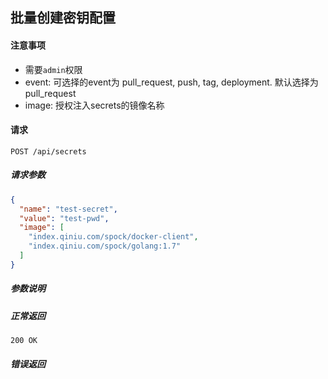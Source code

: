 ## 批量创建密钥配置

#### 注意事项

- 需要`admin`权限
- event: 可选择的event为 pull_request, push, tag, deployment. 默认选择为 pull_request  
- image: 授权注入secrets的镜像名称

#### 请求

```
POST /api/secrets
```

##### 请求参数

```json
{
  "name": "test-secret",
  "value": "test-pwd",
  "image": [
    "index.qiniu.com/spock/docker-client",
    "index.qiniu.com/spock/golang:1.7"
  ]
}
```

##### 参数说明


##### 正常返回

```
200 OK
```

##### 错误返回
